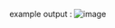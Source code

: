 example output :
![image](https://github.com/amindavoodian/JsonToHtmlTable/assets/77399215/58479643-d83d-453a-9f2a-3de8e67c4a25)
